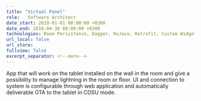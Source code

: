```yaml
---
title: "Virtual Panel"
role:	Software Architect
date_start: 2018-01-01 00:00:00 +0300
date_end: 2018-04-30 00:00:00 +0300
technologies: Room Persistence, Dagger, RxJava, Retrofit, Custom Widgets, AWS S3, COSU
url_local: false
url_store: 
fullview: false
excerpt_separator: <!--more-->
---
```

App that will work on the tablet installed on the wall in the room and give a possibility to manage lightning in the room or floor. UI and connection to system is configurable through web application and automatically deliverable OTA to the tablet in COSU mode.

